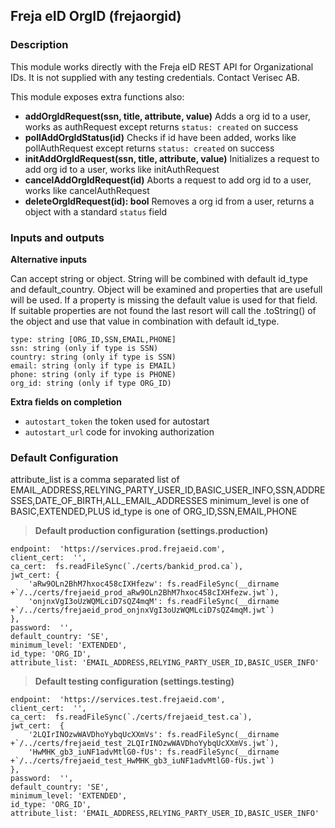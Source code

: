 ## Freja eID OrgID (frejaorgid)

### Description
This module works directly with the Freja eID REST API for Organizational IDs.
It is not supplied with any testing credentials. Contact Verisec AB.

This module exposes extra functions also:
- **addOrgIdRequest(ssn, title, attribute, value)** Adds a org id to a user, works as authRequest except returns `status: created` on success
- **pollAddOrgIdStatus(id)** Checks if id have been added, works like pollAuthRequest except returns `status: created` on success
- **initAddOrgIdRequest(ssn, title, attribute, value)** Initializes a request to add org id to a user, works like initAuthRequest
- **cancelAddOrgIdRequest(id)** Aborts a request to add org id to a user, works like cancelAuthRequest
- **deleteOrgIdRequest(id): bool** Removes a org id from a user, returns a object with a standard `status` field

### Inputs and outputs

**Alternative inputs**

Can accept string or object. String will be combined with default id_type and default_country. Object will be examined and properties that are usefull will be used. If a property is missing the default value is used for that field. If suitable properties are not found the last resort will call the .toString() of the object and use that value in combination with default id_type.
```
type: string [ORG_ID,SSN,EMAIL,PHONE]
ssn: string (only if type is SSN)
country: string (only if type is SSN)
email: string (only if type is EMAIL)
phone: string (only if type is PHONE)
org_id: string (only if type ORG_ID)
```

**Extra fields on completion**
* `autostart_token` the token used for autostart
* `autostart_url` code for invoking authorization

### Default Configuration
attribute_list is a comma separated list of EMAIL_ADDRESS,RELYING_PARTY_USER_ID,BASIC_USER_INFO,SSN,ADDRESSES,DATE_OF_BIRTH,ALL_EMAIL_ADDRESSES
minimum_level is one of BASIC,EXTENDED,PLUS
id_type is one of ORG_ID,SSN,EMAIL,PHONE
>**Default production configuration (settings.production)**
```
endpoint:  'https://services.prod.frejaeid.com',
client_cert:  '',
ca_cert:  fs.readFileSync(`./certs/bankid_prod.ca`),
jwt_cert: {
    'aRw9OLn2BhM7hxoc458cIXHfezw': fs.readFileSync(__dirname +`/../certs/frejaeid_prod_aRw9OLn2BhM7hxoc458cIXHfezw.jwt`),
    'onjnxVgI3oUzWQMLciD7sQZ4mqM': fs.readFileSync(__dirname +`/../certs/frejaeid_prod_onjnxVgI3oUzWQMLciD7sQZ4mqM.jwt`)
},
password:  '',
default_country: 'SE',
minimum_level: 'EXTENDED',
id_type: 'ORG_ID',
attribute_list: 'EMAIL_ADDRESS,RELYING_PARTY_USER_ID,BASIC_USER_INFO'        
```
>**Default testing configuration (settings.testing)**
```
endpoint:  'https://services.test.frejaeid.com',
client_cert:  '',
ca_cert:  fs.readFileSync(`./certs/frejaeid_test.ca`),
jwt_cert:  {
    '2LQIrINOzwWAVDhoYybqUcXXmVs': fs.readFileSync(__dirname +`/../certs/frejaeid_test_2LQIrINOzwWAVDhoYybqUcXXmVs.jwt`),
    'HwMHK_gb3_iuNF1advMtlG0-fUs': fs.readFileSync(__dirname +`/../certs/frejaeid_test_HwMHK_gb3_iuNF1advMtlG0-fUs.jwt`)
},
password:  '',
default_country: 'SE',
minimum_level: 'EXTENDED',
id_type: 'ORG_ID',
attribute_list: 'EMAIL_ADDRESS,RELYING_PARTY_USER_ID,BASIC_USER_INFO'       
```